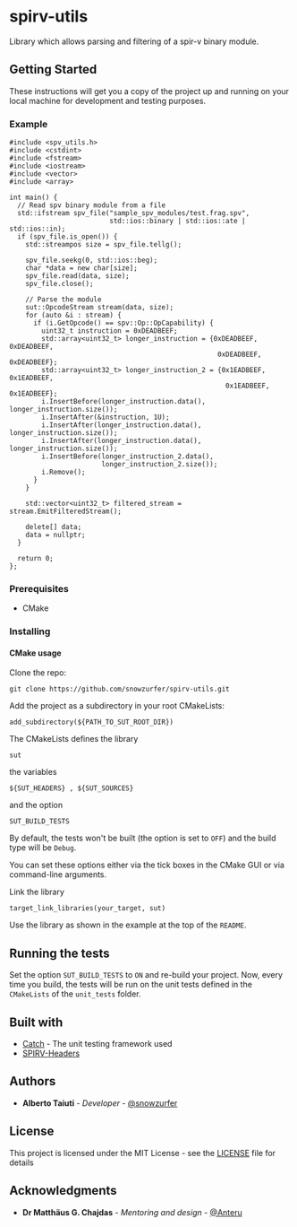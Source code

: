 # spirv-utils
Library which allows parsing and filtering of a spir-v binary module.

## Getting Started
These instructions will get you a copy of the project up and running on your
local machine for development and testing purposes.

### Example
```
#include <spv_utils.h>
#include <cstdint>
#include <fstream>
#include <iostream>
#include <vector>
#include <array>

int main() {
  // Read spv binary module from a file
  std::ifstream spv_file("sample_spv_modules/test.frag.spv",
                         std::ios::binary | std::ios::ate | std::ios::in);
  if (spv_file.is_open()) {
    std::streampos size = spv_file.tellg();

    spv_file.seekg(0, std::ios::beg);
    char *data = new char[size];
    spv_file.read(data, size);
    spv_file.close();

    // Parse the module
    sut::OpcodeStream stream(data, size);
    for (auto &i : stream) {
      if (i.GetOpcode() == spv::Op::OpCapability) {
        uint32_t instruction = 0xDEADBEEF;
        std::array<uint32_t> longer_instruction = {0xDEADBEEF, 0xDEADBEEF,
                                                    0xDEADBEEF, 0xDEADBEEF};
        std::array<uint32_t> longer_instruction_2 = {0x1EADBEEF, 0x1EADBEEF,
                                                      0x1EADBEEF, 0x1EADBEEF};
        i.InsertBefore(longer_instruction.data(), longer_instruction.size());
        i.InsertAfter(&instruction, 1U);
        i.InsertAfter(longer_instruction.data(), longer_instruction.size());
        i.InsertAfter(longer_instruction.data(), longer_instruction.size());
        i.InsertBefore(longer_instruction_2.data(),
                       longer_instruction_2.size());
        i.Remove();
      }
    }

    std::vector<uint32_t> filtered_stream = stream.EmitFilteredStream();

    delete[] data;
    data = nullptr;
  }

  return 0;
};
```

### Prerequisites
* CMake

### Installing
#### CMake usage
Clone the repo:
```
git clone https://github.com/snowzurfer/spirv-utils.git
```

Add the project as a subdirectory in your root CMakeLists:
```
add_subdirectory(${PATH_TO_SUT_ROOT_DIR})    
```
    
The CMakeLists defines the library  
```
sut  
```
the variables  
```
${SUT_HEADERS} , ${SUT_SOURCES}  
```
and the option  
```
SUT_BUILD_TESTS
```
  
  By default, the tests won't be built (the option is set to
  `OFF`)
  and the build
  type will be `Debug`.    

  You can set these options either via the tick boxes
  in the CMake GUI or via
  command-line arguments.


Link the library
```
target_link_libraries(your_target, sut)
```

Use the library as shown in the example at the top of the `README`.

## Running the tests
Set the option `SUT_BUILD_TESTS` to `ON` and re-build your project.
Now, every time you build, the tests will be run on the unit tests defined
in the `CMakeLists` of the `unit_tests` folder.

## Built with

* [Catch](http://github.com/philsquared/Catch) - The unit testing framework used
* [SPIRV-Headers](http://github.com/KhronosGroup/SPIRV-Headers/)

## Authors

* **Alberto Taiuti** - *Developer* - [@snowzurfer](https://github.com/snowzurfer)

## License

This project is licensed under the MIT License - see the [LICENSE](LICENSE) file for details

## Acknowledgments

* **Dr Matthäus G. Chajdas** - *Mentoring and design* - [@Anteru](https://github.com/Anteru)
